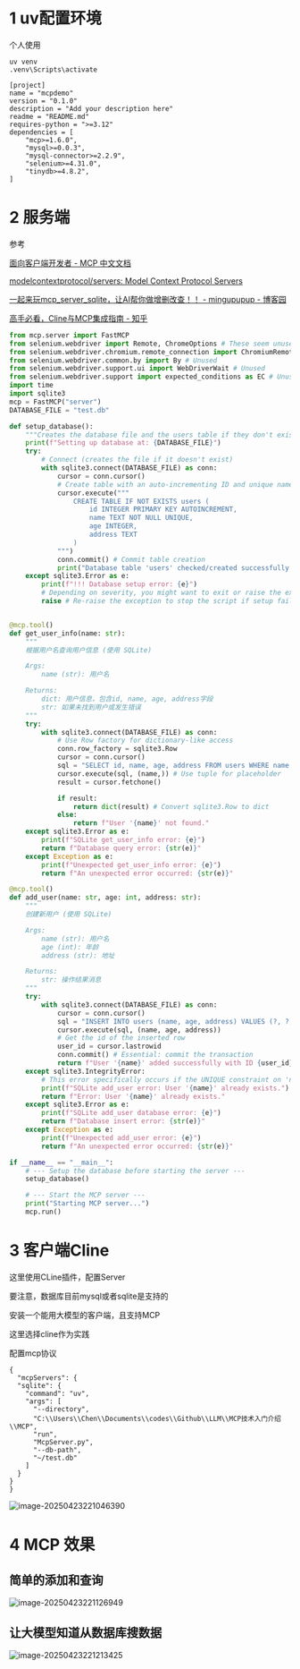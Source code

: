 # 1 uv配置环境

个人使用

~~~
uv venv
.venv\Scripts\activate
~~~

```
[project]
name = "mcpdemo"
version = "0.1.0"
description = "Add your description here"
readme = "README.md"
requires-python = ">=3.12"
dependencies = [
    "mcp>=1.6.0",
    "mysql>=0.0.3",
    "mysql-connector>=2.2.9",
    "selenium>=4.31.0",
    "tinydb>=4.8.2",
]

```

# 2 服务端

参考

[面向客户端开发者 - MCP 中文文档](https://mcp-docs.cn/quickstart/client)

[modelcontextprotocol/servers: Model Context Protocol Servers](https://github.com/modelcontextprotocol/servers)

[一起来玩mcp_server_sqlite，让AI帮你做增删改查！！ - mingupupup - 博客园](https://www.cnblogs.com/mingupupu/p/18773859)

[高手必看，Cline与MCP集成指南 - 知乎](https://zhuanlan.zhihu.com/p/20222456593)

```python
from mcp.server import FastMCP
from selenium.webdriver import Remote, ChromeOptions # These seem unused now, but kept
from selenium.webdriver.chromium.remote_connection import ChromiumRemoteConnection # Unused
from selenium.webdriver.common.by import By # Unused
from selenium.webdriver.support.ui import WebDriverWait # Unused
from selenium.webdriver.support import expected_conditions as EC # Unused
import time
import sqlite3
mcp = FastMCP("server")
DATABASE_FILE = "test.db"

def setup_database():
    """Creates the database file and the users table if they don't exist."""
    print(f"Setting up database at: {DATABASE_FILE}")
    try:
        # Connect (creates the file if it doesn't exist)
        with sqlite3.connect(DATABASE_FILE) as conn:
            cursor = conn.cursor()
            # Create table with an auto-incrementing ID and unique name constraint
            cursor.execute("""
                CREATE TABLE IF NOT EXISTS users (
                    id INTEGER PRIMARY KEY AUTOINCREMENT,
                    name TEXT NOT NULL UNIQUE,
                    age INTEGER,
                    address TEXT
                )
            """)
            conn.commit() # Commit table creation
            print("Database table 'users' checked/created successfully.")
    except sqlite3.Error as e:
        print(f"!!! Database setup error: {e}")
        # Depending on severity, you might want to exit or raise the exception
        raise # Re-raise the exception to stop the script if setup fails


@mcp.tool()
def get_user_info(name: str):
    """
    根据用户名查询用户信息 (使用 SQLite)

    Args:
        name (str): 用户名

    Returns:
        dict: 用户信息，包含id, name, age, address字段
        str: 如果未找到用户或发生错误
    """
    try:
        with sqlite3.connect(DATABASE_FILE) as conn:
            # Use Row factory for dictionary-like access
            conn.row_factory = sqlite3.Row
            cursor = conn.cursor()
            sql = "SELECT id, name, age, address FROM users WHERE name = ?"
            cursor.execute(sql, (name,)) # Use tuple for placeholder
            result = cursor.fetchone()

            if result:
                return dict(result) # Convert sqlite3.Row to dict
            else:
                return f"User '{name}' not found."
    except sqlite3.Error as e:
        print(f"SQLite get_user_info error: {e}")
        return f"Database query error: {str(e)}"
    except Exception as e:
        print(f"Unexpected get_user_info error: {e}")
        return f"An unexpected error occurred: {str(e)}"

@mcp.tool()
def add_user(name: str, age: int, address: str):
    """
    创建新用户 (使用 SQLite)

    Args:
        name (str): 用户名
        age (int): 年龄
        address (str): 地址

    Returns:
        str: 操作结果消息
    """
    try:
        with sqlite3.connect(DATABASE_FILE) as conn:
            cursor = conn.cursor()
            sql = "INSERT INTO users (name, age, address) VALUES (?, ?, ?)"
            cursor.execute(sql, (name, age, address))
            # Get the id of the inserted row
            user_id = cursor.lastrowid
            conn.commit() # Essential: commit the transaction
            return f"User '{name}' added successfully with ID {user_id}."
    except sqlite3.IntegrityError:
        # This error specifically occurs if the UNIQUE constraint on 'name' is violated
        print(f"SQLite add_user error: User '{name}' already exists.")
        return f"Error: User '{name}' already exists."
    except sqlite3.Error as e:
        print(f"SQLite add_user database error: {e}")
        return f"Database insert error: {str(e)}"
    except Exception as e:
        print(f"Unexpected add_user error: {e}")
        return f"An unexpected error occurred: {str(e)}"

if __name__ == "__main__":
    # --- Setup the database before starting the server ---
    setup_database()

    # --- Start the MCP server ---
    print("Starting MCP server...")
    mcp.run()
```

# 3 客户端Cline

这里使用CLine插件，配置Server

要注意，数据库目前mysql或者sqlite是支持的

安装一个能用大模型的客户端，且支持MCP

这里选择cline作为实践



配置mcp协议

```
{
  "mcpServers": {
  "sqlite": {
    "command": "uv",
    "args": [
      "--directory",
      "C:\\Users\\Chen\\Documents\\codes\\Github\\LLM\\MCP技术入门介绍\\MCP",
      "run",
      "McpServer.py",
      "--db-path",
      "~/test.db"
    ]
  }
}
}
```



![image-20250423221046390](C:\Users\Chen\Documents\codes\Github\LLM\MCP技术入门介绍\MCP\assets\image-20250423221046390.png)

# 4 MCP 效果

## 简单的添加和查询

![image-20250423221126949](C:\Users\Chen\Documents\codes\Github\LLM\MCP技术入门介绍\MCP\assets\image-20250423221126949.png)

## 让大模型知道从数据库搜数据

![image-20250423221213425](C:\Users\Chen\Documents\codes\Github\LLM\MCP技术入门介绍\MCP\assets\image-20250423221213425.png)